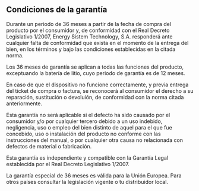 ## Condiciones de la garantía

Durante un periodo de 36 meses a partir de la fecha de compra del producto por el consumidor y, de conformidad con el Real Decreto Legislativo 1/2007, Energy Sistem Technology, S.A. responderá ante cualquier falta de conformidad que exista en el momento de la entrega del bien, en los términos y bajo las condiciones establecidas en la citada norma.

Los 36 meses de garantía se aplican a todas las funciones del producto, exceptuando la batería de litio, cuyo periodo de garantía es de 12 meses.

En caso de que el dispositivo no funcione correctamente, y previa entrega del ticket de compra o factura, se reconocerá al consumidor el derecho a su reparación, sustitución o devoluión, de conformidad con la norma citada anteriormente.

Esta garantía no será aplicable si el defecto ha sido causado por el consumidor y/o por cualquier tercero debido a un uso indebido, negligencia, uso o empleo del bien distinto de aquel para el que fue concebido, uso o instalación del producto no conforme con las instrucciones del manual, o por cualquier otra causa no relacionada con defectos de material o fabricación.

Esta garantía es independiente y compatible con la Garantía Legal establecida por el Real Decreto Legislativo 1/2007.

La garantía especial de 36 meses es válida para la Unión Europea. Para otros países consultar la legislación vigente o tu distribuidor local.

